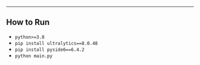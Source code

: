 
---


## How to Run
- `python>=3.8`
- `pip install ultralytics==8.0.48`
- `pip install pyside6==6.4.2`
- `python main.py`


